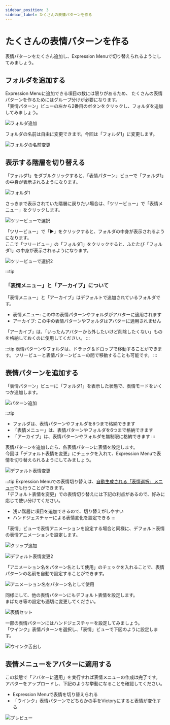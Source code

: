```yaml
---
sidebar_position: 3
sidebar_label: たくさんの表情パターンを作る
---
```


# たくさんの表情パターンを作る

表情パターンをたくさん追加し、Expression Menuで切り替えられるようにしてみましょう。

## フォルダを追加する

Expression Menuに追加できる項目の数には限りがあるため、
たくさんの表情パターンを作るためにはグループ分けが必要になります。  
「表情パターン」ビューの左から2番目のボタンをクリックし、フォルダを追加してみましょう。

![フォルダ追加](add_group.png)

フォルダの名前は自由に変更できます。今回は「フォルダ1」に変更します。

![フォルダの名前変更](rename_group.png)

## 表示する階層を切り替える

「フォルダ1」をダブルクリックすると、「表情パターン」ビューで「フォルダ1」の中身が表示されるようになります。

![フォルダ1](group1.png)

さっきまで表示されていた階層に戻りたい場合は、「ツリービュー」で「表情メニュー」をクリックします。

![ツリービューで選択](select_hierarchy.png)

「ツリービュー」で「▶」をクリックすると、フォルダの中身が表示されるようになります。  
ここで「ツリービュー」の「フォルダ1」をクリックすると、ふたたび「フォルダ1」の中身が表示されるようになります。

![ツリービューで選択2](select_hierarchy2.png)

:::tip
### 「表情メニュー」と「アーカイブ」について

「表情メニュー」と「アーカイブ」はデフォルトで追加されているフォルダです。

- 表情メニュー: この中の表情パターンやフォルダがアバターに適用されます
- アーカイブ: この中の表情パターンやフォルダはアバターに適用されません

「アーカイブ」は、「いったんアバターから外したいけど削除したくない」ものを格納しておくのに使用してください。
:::

:::tip
表情パターンやフォルダは、ドラッグ＆ドロップで移動することができます。
ツリービューと表情パターンビューの間で移動することも可能です。
:::

## 表情パターンを追加する

「表情パターン」ビューに「フォルダ1」を表示した状態で、表情モードをいくつか追加します。  

![パターン追加](add_modes.png)

:::tip
- フォルダは、表情パターンやフォルダを8つまで格納できます
- 「表情メニュー」は、表情パターンやフォルダを6つまで格納できます
- 「アーカイブ」は、表情パターンやフォルダを無制限に格納できます
:::

表情パターンを追加したら、各表情パターンに表情を設定します。  
今回は「デフォルト表情を変更」にチェックを入れて、Expression Menuで表情を切り替えられるようにしてみましょう。

![デフォルト表情変更](change_default_face.png)

:::tip
Expression Menuでの表情切り替えは、[自動生成される「表情選択」メニュー](../../optional-functions/emote-lock/)でも行うことができます。  
「デフォルト表情を変更」での表情切り替えには下記の利点があるので、好みに応じて使い分けてください。
- 浅い階層に項目を追加できるので、切り替えがしやすい
- ハンドジェスチャーによる表情変化を設定できる
:::

「表情」ビューで表情アニメーションを設定する場合と同様に、デフォルト表情の表情アニメーションを設定します。

![クリップ追加](add_clip.png)

![デフォルト表情変更2](change_default_face2.png)

「アニメーション名をパターン名として使用」のチェックを入れることで、表情パターンの名前を自動で設定することができます。

![アニメーション名をパターン名として使用](use_clip_name.png)

同様にして、他の表情パターンにもデフォルト表情を設定します。  
まばたき等の設定も適切に変更してください。

![表情セット](set_expressions.png)

一部の表情パターンにはハンドジェスチャーを設定してみましょう。  
「ウインク」表情パターンを選択し、「表情」ビューで下図のように設定します。

![ウインク舌出し](wink_tang.png)

## 表情メニューをアバターに適用する

この状態で「アバターに適用」を実行すれば表情メニューの作成は完了です。  
アバターをアップロードし、下記のような挙動になることを確認してください。

- Expression Menuで表情を切り替えられる
- 「ウインク」表情パターンでどちらかの手をVictoryにすると表情が変化する

![プレビュー](preview.png)
